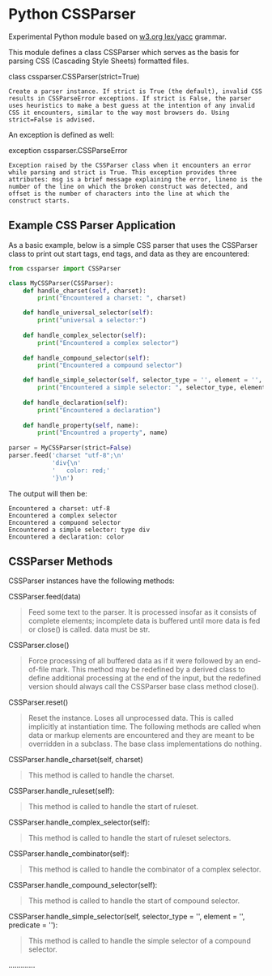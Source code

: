 Python CSSParser
======

Experimental Python module based on [w3.org lex/yacc][1] grammar.

This module defines a class CSSParser which serves as the basis for parsing CSS (Cascading Style Sheets) formatted files.

class cssparser.CSSParser(strict=True)

    Create a parser instance. If strict is True (the default), invalid CSS results in CSSParseError exceptions. If strict is False, the parser uses heuristics to make a best guess at the intention of any invalid CSS it encounters, similar to the way most browsers do. Using strict=False is advised.

An exception is defined as well:

exception cssparser.CSSParseError

    Exception raised by the CSSParser class when it encounters an error while parsing and strict is True. This exception provides three attributes: msg is a brief message explaining the error, lineno is the number of the line on which the broken construct was detected, and offset is the number of characters into the line at which the construct starts.


Example CSS Parser Application
------------------------------

As a basic example, below is a simple CSS parser that uses the CSSParser class to print out start tags, end tags, and data as they are encountered:

```python
from cssparser import CSSParser

class MyCSSParser(CSSParser):
    def handle_charset(self, charset):
        print("Encountered a charset: ", charset)

    def handle_universal_selector(self):
        print("universal a selector:")
    
    def handle_complex_selector(self):
        print("Encountered a complex selector")
        
    def handle_compound_selector(self):
        print("Encountered a compound selector")

    def handle_simple_selector(self, selector_type = '', element = '', predicate = ''):
        print("Encountered a simple selector: ", selector_type, element, predicate)
    
    def handle_declaration(self):
        print("Encountered a declaration")
    
    def handle_property(self, name):
        print("Encountred a property", name)
        
parser = MyCSSParser(strict=False)
parser.feed('charset "utf-8";\n'
            'div{\n'
            '   color: red;'
            '}\n')
```

The output will then be:

```
Encountered a charset: utf-8
Encountered a complex selector
Encountered a compuond selector
Encountered a simple selector: type div
Encountered a declaration: color
```

CSSParser Methods
-----------------

CSSParser instances have the following methods:


CSSParser.feed(data)

> Feed some text to the parser. It is processed insofar as it consists of complete elements; incomplete data is buffered until more data is fed or close() is called. data must be str.

CSSParser.close()

> Force processing of all buffered data as if it were followed by an end-of-file mark. This method may be redefined by a derived class to define additional processing at the end of the input, but the redefined version should always call the CSSParser base class method close().

CSSParser.reset()

> Reset the instance. Loses all unprocessed data. This is called implicitly at instantiation time.
> The following methods are called when data or markup elements are encountered and they are meant to be overridden in a subclass. The base class implementations do nothing.

CSSParser.handle_charset(self, charset)
        
> This method is called to handle the charset.

CSSParser.handle_ruleset(self):

> This method is called to handle the start of ruleset.

CSSParser.handle_complex_selector(self):
    
> This method is called to handle the start of ruleset selectors.

CSSParser.handle_combinator(self):
    
> This method is called to handle the combinator of a complex selector.
            
CSSParser.handle_compound_selector(self):
    
> This method is called to handle the start of compound selector.

CSSParser.handle_simple_selector(self, selector_type = '', element = '', predicate = ''):
    
> This method is called to handle the simple selector of a compound selector.

.............


[1]: http://www.w3.org/TR/CSS21/grammar.html
